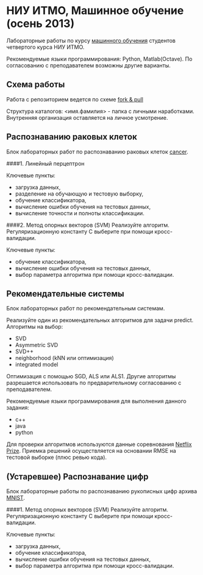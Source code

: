 НИУ ИТМО, Машинное обучение (осень 2013)
================================================

Лабораторные работы по курсу [машинного обучения][ml home] студентов
четвертого курса НИУ ИТМО.

Рекомендуемые языки программирования: Python, Matlab(Octave). 
По согласованию с преподавателем возможны другие варианты.

Схема работы
-------------------

Работа с репозиторием ведется по схеме [fork & pull][fork-pull]

Структура каталогов: <имя.фамилия> - папка с личными наработками.
Внутренняя организация оставляется на личное усмотрение.

[ml home]: http://neerc.ifmo.ru/~ml
[fork-pull]: https://help.github.com/articles/using-pull-requests


Распознаванию раковых клеток
-------------------
Блок лабораторных работ по распознаванию раковых клеток [cancer].

####1. Линейный перцептрон 

Ключевые пункты:
- загрузка данных,
- разделение на обучающую и тестовую выборку,
- обучение классификатора,
- вычисление ошибки обучения на тестовых данных,
- вычисление точноcти и полноты классификации.


####2. Метод опорных векторов (SVM)
Реализуйте алгоритм. Регуляризационную константу C выберите при
помощи кросс-валидации.

Ключевые пункты:
- обучение классификатора,
- вычисление ошибки обучения на тестовых данных,
- выбор параметра алгоритма при помощи кросс-валидации.

[cancer]: http://archive.ics.uci.edu/ml/datasets/Breast+Cancer+Wisconsin+%28Diagnostic%29


Рекомендательные системы
------------------
Блок лабораторных работ по рекомендательным системам.

Реализуйте один из рекомендательных алгоритмов для задачи predict.
Алгоритмы на выбор:
- SVD
- Asymmetric SVD
- SVD++
- neighborhood (kNN или оптимизация)
- integrated model

Оптимизация с помощью SGD, ALS или ALS1.
Другие алгоритмы разрешается использовать по предварительному согласованию с преподавателем.

Рекомендуемые языки программирования для выполнения данного задания:
- c++
- java
- python

Для проверки алгоритмов используются данные соревнования [Netflix Prize][Netflix Prize].
Приемка решений осуществляется на основании RMSE на тестовой выборке (плюс ревью кода).

[Netflix Prize]: http://www.netflixprize.com/

(Устаревшее) Распознавание цифр
------------------

Блок лабораторные работы по распознаванию рукописных цифр архива [MNIST].

[MNIST]: http://yann.lecun.com/exdb/mnist/

####1. Метод опорных векторов (SVM)
Реализуйте алгоритм. Регуляризационную константу C выберите при
помощи кросс-валидации.

Ключевые пункты:
- загрузка данных,
- обучение классификатора,
- вычисление ошибки обучения на тестовых данных,
- выбор параметра алгоритма при помощи кросс-валидации.
